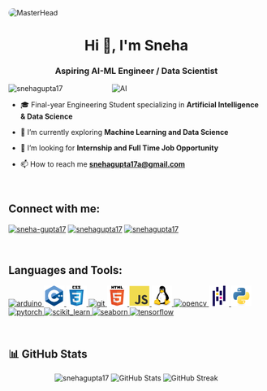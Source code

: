 <img src="https://t4.ftcdn.net/jpg/06/14/07/29/360_F_614072928_PyAKKvqmlI2sWXl7eXSNq0jGJBsdPcyk.jpg" alt="MasterHead" width="100%" height="250" style="object-fit: cover; border-radius: 10px;">



<h1 align="center">Hi 👋, I'm Sneha</h1>
<h3 align="center">Aspiring AI-ML Engineer / Data Scientist</h3>
<img align = "right" alt = "AI" width = "300" src = "https://i.pinimg.com/originals/e7/26/c7/e726c74ac081eed50feee1433d12c998.gif">

<p align="left"> <img src="https://komarev.com/ghpvc/?username=snehagupta17&label=Visitors&color=0e75b6&style=flat" alt="snehagupta17" /> </p>

- 🎓 Final-year Engineering Student specializing in **Artificial Intelligence & Data Science**

- 🌱 I’m currently exploring **Machine Learning and Data Science**

- 🤝 I’m looking for **Internship and Full Time Job Opportunity**

- 📫 How to reach me **snehagupta17a@gmail.com**
<br>

## Connect with me:
<p align="left">
<a href="https://linkedin.com/in/sneha-gupta17" target="blank"><img align="center" src="https://raw.githubusercontent.com/rahuldkjain/github-profile-readme-generator/master/src/images/icons/Social/linked-in-alt.svg" alt="sneha-gupta17" height="30" width="40" /></a>
<a href="https://kaggle.com/snehagupta17" target="blank"><img align="center" src="https://raw.githubusercontent.com/rahuldkjain/github-profile-readme-generator/master/src/images/icons/Social/kaggle.svg" alt="snehagupta17" height="30" width="40" /></a>
<a href="https://www.leetcode.com/snehagupta17" target="blank"><img align="center" src="https://raw.githubusercontent.com/rahuldkjain/github-profile-readme-generator/master/src/images/icons/Social/leet-code.svg" alt="snehagupta17" height="30" width="40" /></a>
</p><br>

## Languages and Tools:
<p align="left"> <a href="https://www.arduino.cc/" target="_blank" rel="noreferrer"> <img src="https://cdn.worldvectorlogo.com/logos/arduino-1.svg" alt="arduino" width="40" height="40"/> </a> <a href="https://www.w3schools.com/cpp/" target="_blank" rel="noreferrer"> <img src="https://raw.githubusercontent.com/devicons/devicon/master/icons/cplusplus/cplusplus-original.svg" alt="cplusplus" width="40" height="40"/> </a> <a href="https://www.w3schools.com/css/" target="_blank" rel="noreferrer"> <img src="https://raw.githubusercontent.com/devicons/devicon/master/icons/css3/css3-original-wordmark.svg" alt="css3" width="40" height="40"/> </a> <a href="https://git-scm.com/" target="_blank" rel="noreferrer"> <img src="https://www.vectorlogo.zone/logos/git-scm/git-scm-icon.svg" alt="git" width="40" height="40"/> </a> <a href="https://www.w3.org/html/" target="_blank" rel="noreferrer"> <img src="https://raw.githubusercontent.com/devicons/devicon/master/icons/html5/html5-original-wordmark.svg" alt="html5" width="40" height="40"/> </a> <a href="https://developer.mozilla.org/en-US/docs/Web/JavaScript" target="_blank" rel="noreferrer"> <img src="https://raw.githubusercontent.com/devicons/devicon/master/icons/javascript/javascript-original.svg" alt="javascript" width="40" height="40"/> </a> <a href="https://www.linux.org/" target="_blank" rel="noreferrer"> <img src="https://raw.githubusercontent.com/devicons/devicon/master/icons/linux/linux-original.svg" alt="linux" width="40" height="40"/> </a> <a href="https://opencv.org/" target="_blank" rel="noreferrer"> <img src="https://www.vectorlogo.zone/logos/opencv/opencv-icon.svg" alt="opencv" width="40" height="40"/> </a> <a href="https://pandas.pydata.org/" target="_blank" rel="noreferrer"> <img src="https://raw.githubusercontent.com/devicons/devicon/2ae2a900d2f041da66e950e4d48052658d850630/icons/pandas/pandas-original.svg" alt="pandas" width="40" height="40"/> </a> <a href="https://www.python.org" target="_blank" rel="noreferrer"> <img src="https://raw.githubusercontent.com/devicons/devicon/master/icons/python/python-original.svg" alt="python" width="40" height="40"/> </a> <a href="https://pytorch.org/" target="_blank" rel="noreferrer"> <img src="https://www.vectorlogo.zone/logos/pytorch/pytorch-icon.svg" alt="pytorch" width="40" height="40"/> </a> <a href="https://scikit-learn.org/" target="_blank" rel="noreferrer"> <img src="https://upload.wikimedia.org/wikipedia/commons/0/05/Scikit_learn_logo_small.svg" alt="scikit_learn" width="40" height="40"/> </a> <a href="https://seaborn.pydata.org/" target="_blank" rel="noreferrer"> <img src="https://seaborn.pydata.org/_images/logo-mark-lightbg.svg" alt="seaborn" width="40" height="40"/> </a> <a href="https://www.tensorflow.org" target="_blank" rel="noreferrer"> <img src="https://www.vectorlogo.zone/logos/tensorflow/tensorflow-icon.svg" alt="tensorflow" width="40" height="40"/> </a> </p>
<br>

## 📊 GitHub Stats
<div align="center">
<img src="https://github-readme-stats.vercel.app/api/top-langs?username=snehagupta17&show_icons=true&theme=radical&locale=en&layout=compact" alt="snehagupta17" height="160" alt="Top Languages" />
<img src="https://github-readme-stats.vercel.app/api?username=snehagupta17&show_icons=true&theme=radical&locale=en" height="160" alt="GitHub Stats" />
<img src="https://github-readme-streak-stats.herokuapp.com/?user=snehagupta17&theme=dark" height="160" alt="GitHub Streak" />

</div>


